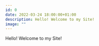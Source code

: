 ```yaml
---
id: 0
date: 2022-03-24 18:00:00+01:00
description: Hello! Welcome to my Site!
image: ""
---
```

Hello!
Welcome to my Site!
